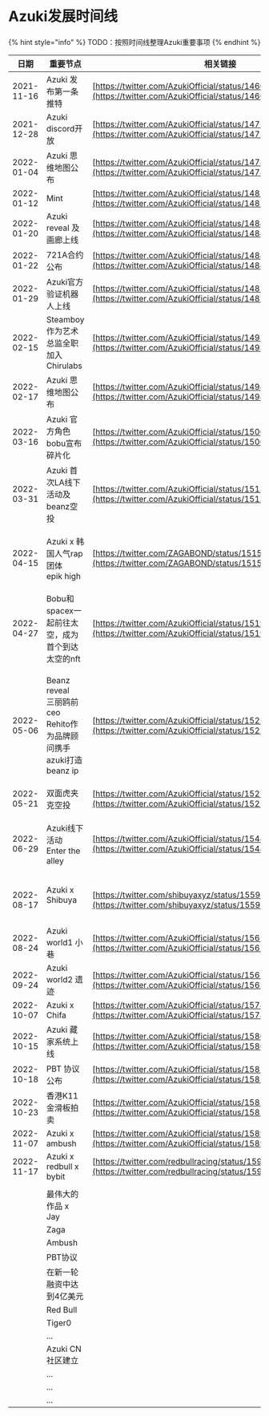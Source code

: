 # Azuki发展时间线

###

{% hint style="info" %}
TODO：按照时间线整理Azuki重要事项
{% endhint %}

| 日期         | 重要节点                                                          | 相关链接                                                                                                                         |
| ---------- | ------------------------------------------------------------- | ---------------------------------------------------------------------------------------------------------------------------- |
| 2021-11-16 | Azuki 发布第一条推特                                                 | [https://twitter.com/AzukiOfficial/status/1460337104391528449](https://twitter.com/AzukiOfficial/status/1460337104391528449) |
| 2021-12-28 | Azuki discord开放                                               | [https://twitter.com/AzukiOfficial/status/1475567453845422080](https://twitter.com/AzukiOfficial/status/1475567453845422080) |
| 2022-01-04 | Azuki 思维地图公布                                                  | [https://twitter.com/AzukiOfficial/status/1478121975436382210](https://twitter.com/AzukiOfficial/status/1478121975436382210) |
| 2022-01-12 | Mint                                                          | [https://twitter.com/AzukiOfficial/status/1481325173018034182](https://twitter.com/AzukiOfficial/status/1481325173018034182) |
| 2022-01-20 | Azuki reveal 及 画廊上线                                           | [https://twitter.com/AzukiOfficial/status/1484254631609831424](https://twitter.com/AzukiOfficial/status/1484254631609831424) |
| 2022-01-22 | 721A合约公布                                                      | [https://twitter.com/AzukiOfficial/status/1484607976878923780](https://twitter.com/AzukiOfficial/status/1484607976878923780) |
| 2022-01-29 | Azuki官方验证机器人上线                                                | [https://twitter.com/AzukiOfficial/status/1487228492890607616](https://twitter.com/AzukiOfficial/status/1487228492890607616) |
| 2022-02-15 | Steamboy作为艺术总监全职加入Chirulabs                                   | [https://twitter.com/AzukiOfficial/status/1493305405392384001](https://twitter.com/AzukiOfficial/status/1493305405392384001) |
| 2022-02-17 | Azuki 思维地图公布                                                  | [https://twitter.com/AzukiOfficial/status/1494137223968481284](https://twitter.com/AzukiOfficial/status/1494137223968481284) |
| 2022-03-16 | Azuki 官方角色bobu宣布碎片化                                           | [https://twitter.com/AzukiOfficial/status/1500236890481610752](https://twitter.com/AzukiOfficial/status/1500236890481610752) |
| 2022-03-31 | Azuki 首次LA线下活动及beanz空投                                        | [https://twitter.com/AzukiOfficial/status/1513289652895055878](https://twitter.com/AzukiOfficial/status/1513289652895055878) |
| 2022-04-15 | <p>Azuki x 韩国人气rap团体<br>epik high</p>                         | [https://twitter.com/ZAGABOND/status/1515382719823319040](https://twitter.com/ZAGABOND/status/1515382719823319040)           |
| 2022-04-27 | Bobu和spacex一起前往太空，成为首个到达太空的nft                                | [https://twitter.com/AzukiOfficial/status/1519142112373055490](https://twitter.com/AzukiOfficial/status/1519142112373055490) |
| 2022-05-06 | <p>Beanz reveal<br>三丽鸥前ceo Rehito作为品牌顾问携手azuki打造beanz ip </p> | [https://twitter.com/AzukiOfficial/status/1522292284896686080](https://twitter.com/AzukiOfficial/status/1522292284896686080) |
| 2022-05-21 | 双面虎夹克空投                                                       | [https://twitter.com/AzukiOfficial/status/1527787187353202688](https://twitter.com/AzukiOfficial/status/1527787187353202688) |
| 2022-06-29 | <p>Azuki线下活动<br>Enter the alley</p>                           | [https://twitter.com/AzukiOfficial/status/1544774562776219648](https://twitter.com/AzukiOfficial/status/1544774562776219648) |
| 2022-08-17 | <p>Azuki x Shibuya<br><br></p>                                | [https://twitter.com/shibuyaxyz/status/1559587348433756165](https://twitter.com/shibuyaxyz/status/1559587348433756165)       |
| 2022-08-24 | Azuki world1 小巷                                               | [https://twitter.com/AzukiOfficial/status/1562171203334287361](https://twitter.com/AzukiOfficial/status/1562171203334287361) |
| 2022-09-24 | Azuki world2 遗迹                                               | [https://twitter.com/AzukiOfficial/status/1562171203334287361](https://twitter.com/AzukiOfficial/status/1562171203334287361) |
| 2022-10-07 | Azuki x Chifa                                                 | [https://twitter.com/AzukiOfficial/status/1578156598983151617](https://twitter.com/AzukiOfficial/status/1578156598983151617) |
| 2022-10-15 | Azuki 藏家系统上线                                                  | [https://twitter.com/AzukiOfficial/status/1580961778871463936](https://twitter.com/AzukiOfficial/status/1580961778871463936) |
| 2022-10-18 | PBT 协议公布                                                      | [https://twitter.com/AzukiOfficial/status/1582057921516474368](https://twitter.com/AzukiOfficial/status/1582057921516474368) |
| 2022-10-23 | 香港K11 金滑板拍卖                                                   | [https://twitter.com/AzukiOfficial/status/1582582309827518466](https://twitter.com/AzukiOfficial/status/1582582309827518466) |
| 2022-11-07 | Azuki x ambush                                                | [https://twitter.com/AzukiOfficial/status/1589618859127894016](https://twitter.com/AzukiOfficial/status/1589618859127894016) |
| 2022-11-17 | Azuki x redbull x bybit                                       | [https://twitter.com/redbullracing/status/1593150143540252672](https://twitter.com/redbullracing/status/1593150143540252672) |
|            |                                                               |                                                                                                                              |
|            | 最伟大的作品 x Jay                                                  |                                                                                                                              |
|            | Zaga                                                          |                                                                                                                              |
|            | Ambush                                                        |                                                                                                                              |
|            | PBT协议                                                         |                                                                                                                              |
|            | 在新一轮融资中达到4亿美元                                                 |                                                                                                                              |
|            | Red Bull                                                      |                                                                                                                              |
|            | Tiger0                                                        |                                                                                                                              |
|            | ...                                                           |                                                                                                                              |
|            | Azuki CN社区建立                                                  |                                                                                                                              |
|            | ...                                                           |                                                                                                                              |
|            | ...                                                           |                                                                                                                              |
|            | ...                                                           |                                                                                                                              |

###

&#x20;



